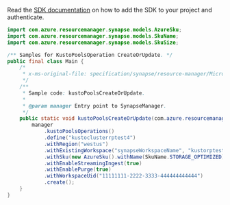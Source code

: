 Read the [SDK documentation](https://github.com/Azure/azure-sdk-for-java/blob/azure-resourcemanager-synapse_1.0.0-beta.3/sdk/synapse/azure-resourcemanager-synapse/README.md) on how to add the SDK to your project and authenticate.

```java
import com.azure.resourcemanager.synapse.models.AzureSku;
import com.azure.resourcemanager.synapse.models.SkuName;
import com.azure.resourcemanager.synapse.models.SkuSize;

/** Samples for KustoPoolsOperation CreateOrUpdate. */
public final class Main {
    /*
     * x-ms-original-file: specification/synapse/resource-manager/Microsoft.Synapse/preview/2021-06-01-preview/examples/KustoPoolsCreateOrUpdate.json
     */
    /**
     * Sample code: kustoPoolsCreateOrUpdate.
     *
     * @param manager Entry point to SynapseManager.
     */
    public static void kustoPoolsCreateOrUpdate(com.azure.resourcemanager.synapse.SynapseManager manager) {
        manager
            .kustoPoolsOperations()
            .define("kustoclusterrptest4")
            .withRegion("westus")
            .withExistingWorkspace("synapseWorkspaceName", "kustorptest")
            .withSku(new AzureSku().withName(SkuName.STORAGE_OPTIMIZED).withCapacity(2).withSize(SkuSize.MEDIUM))
            .withEnableStreamingIngest(true)
            .withEnablePurge(true)
            .withWorkspaceUid("11111111-2222-3333-444444444444")
            .create();
    }
}
```
